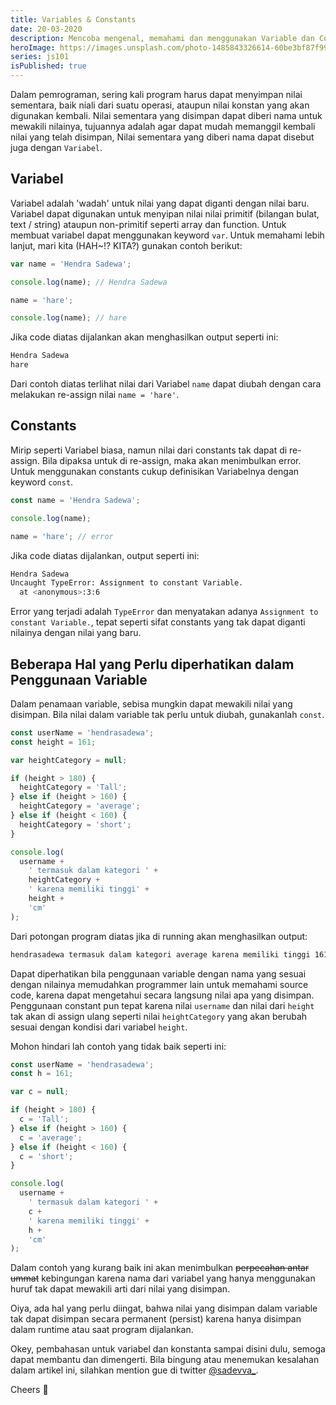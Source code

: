 ```yaml
---
title: Variables & Constants
date: 20-03-2020
description: Mencoba mengenal, memahami dan menggunakan Variable dan Constants dalam javascript.
heroImage: https://images.unsplash.com/photo-1485843326614-60be3bf87f99?ixlib=rb-1.2.1&ixid=eyJhcHBfaWQiOjEyMDd9&auto=format&fit=crop&w=1352&q=80
series: js101
isPublished: true
---
```


Dalam pemrograman, sering kali program harus dapat menyimpan nilai sementara, baik niali dari suatu operasi, ataupun nilai konstan yang akan digunakan kembali. Nilai sementara yang disimpan dapat diberi nama untuk mewakili nilainya, tujuannya adalah agar dapat mudah memanggil kembali nilai yang telah disimpan, Nilai sementara yang diberi nama dapat disebut juga dengan `Variabel`.

## Variabel

Variabel adalah 'wadah' untuk nilai yang dapat diganti dengan nilai baru. Variabel dapat digunakan untuk menyipan nilai nilai primitif (bilangan bulat, text / string) ataupun non-primitif seperti array dan function. Untuk membuat variabel dapat menggunakan keyword `var`. Untuk memahami lebih lanjut, mari kita (HAH~!? KITA?) gunakan contoh berikut:

```js
var name = 'Hendra Sadewa';

console.log(name); // Hendra Sadewa

name = 'hare';

console.log(name); // hare
```

Jika code diatas dijalankan akan menghasilkan output seperti ini:

```bash
Hendra Sadewa
hare
```

Dari contoh diatas terlihat nilai dari Variabel `name` dapat diubah dengan cara melakukan re-assign nilai `name = 'hare'`.

## Constants

Mirip seperti Variabel biasa, namun nilai dari constants tak dapat di re-assign. Bila dipaksa untuk di re-assign, maka akan menimbulkan error. Untuk menggunakan constants cukup definisikan Variabelnya dengan keyword `const`.

```js
const name = 'Hendra Sadewa';

console.log(name);

name = 'hare'; // error
```

Jika code diatas dijalankan, output seperti ini:

```bash
Hendra Sadewa
Uncaught TypeError: Assignment to constant Variable.
  at <anonymous>:3:6
```

Error yang terjadi adalah `TypeError` dan menyatakan adanya `Assignment to constant Variable.`, tepat seperti sifat constants yang tak dapat diganti nilainya dengan nilai yang baru.

## Beberapa Hal yang Perlu diperhatikan dalam Penggunaan Variable

Dalam penamaan variable, sebisa mungkin dapat mewakili nilai yang disimpan. Bila nilai dalam variable tak perlu untuk diubah, gunakanlah `const`.

```js
const userName = 'hendrasadewa';
const height = 161;

var heightCategory = null;

if (height > 180) {
  heightCategory = 'Tall';
} else if (height > 160) {
  heightCategory = 'average';
} else if (height < 160) {
  heightCategory = 'short';
}

console.log(
  username +
    ' termasuk dalam kategori ' +
    heightCategory +
    ' karena memiliki tinggi' +
    height +
    'cm'
);
```

Dari potongan program diatas jika di running akan menghasilkan output:

```bash
hendrasadewa termasuk dalam kategori average karena memiliki tinggi 161cm
```

Dapat diperhatikan bila penggunaan variable dengan nama yang sesuai dengan nilainya memudahkan programmer lain untuk memahami source code, karena dapat mengetahui secara langsung nilai apa yang disimpan. Penggunaan constant pun tepat karena nilai `username` dan nilai dari `height` tak akan di assign ulang seperti nilai `heightCategory` yang akan berubah sesuai dengan kondisi dari variabel `height`.

Mohon hindari lah contoh yang tidak baik seperti ini:

```js
const userName = 'hendrasadewa';
const h = 161;

var c = null;

if (height > 180) {
  c = 'Tall';
} else if (height > 160) {
  c = 'average';
} else if (height < 160) {
  c = 'short';
}

console.log(
  username +
    ' termasuk dalam kategori ' +
    c +
    ' karena memiliki tinggi' +
    h +
    'cm'
);
```

Dalam contoh yang kurang baik ini akan menimbulkan ~~perpecahan antar ummat~~ kebingungan karena nama dari variabel yang hanya menggunakan huruf tak dapat mewakili arti dari nilai yang disimpan.

Oiya, ada hal yang perlu diingat, bahwa nilai yang disimpan dalam variable tak dapat disimpan secara permanent (persist) karena hanya disimpan dalam runtime atau saat program dijalankan.

Okey, pembahasan untuk variabel dan konstanta sampai disini dulu, semoga dapat membantu dan dimengerti. Bila bingung atau menemukan kesalahan dalam artikel ini, silahkan mention gue di twitter [@sadevva\_](https://twitter.com/sadevva_).

Cheers 🥂
